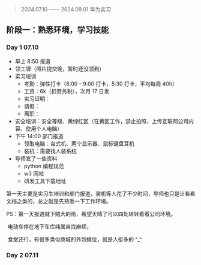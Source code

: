 > 2024.07.10 —— 2024.09.01 华为实习

## 阶段一：熟悉环境，学习技能

### Day 1 07.10

- 早上 8:50 报道
- 领工牌（照片提交晚，暂时还没领到）
- 实习培训
    - 考勤：弹性打卡（8:00 - 9:00 打卡，5:30 打卡，平均每周 40h）
    - 工资：6k（扣劳务税），次月 17 日发
    - 实习证明：
    - 请假：
    - 离职：
- 安全培训：安全等级、黄绿红区（在黄区工作，禁止拍照、上传互联网公司内容、使用个人电脑）
- 下午 14:00 部门报道
    - 领取电脑：台式机、两个显示器、鼠标键盘耳机
    - 装机：需要找人装系统
- 导师发了一些资料
    - python 编程规范
    - w3 网站
    - 研发工具下载地址

​	第一天主要是实习生培训和部门报道，装机等人花了不少时间，导师也只是让看看文档之类的，总之就是先熟悉一下工作环境。

PS：第一天报道就下贼大的雨，希望天晴了可以四处转转看看公司环境。

​	电动车停在地下车库纯属自找麻烦，

​	食堂还行，有很多类似商城的外包摊位，就是人挺多的 ^_^





### Day 2 07.11





























